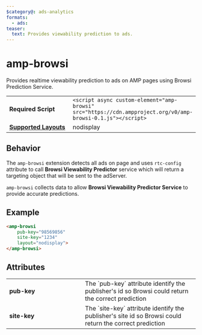 ```yaml
---
$category@: ads-analytics
formats:
  - ads: 
teaser:
  text: Provides viewability prediction to ads.
---
```

<!--
Copyright 2019 The AMP HTML Authors. All Rights Reserved.

Licensed under the Apache License, Version 2.0 (the "License");
you may not use this file except in compliance with the License.
You may obtain a copy of the License at

      http://www.apache.org/licenses/LICENSE-2.0

Unless required by applicable law or agreed to in writing, software
distributed under the License is distributed on an "AS-IS" BASIS,
WITHOUT WARRANTIES OR CONDITIONS OF ANY KIND, either express or implied.
See the License for the specific language governing permissions and
limitations under the License.
-->

# amp-browsi

Provides realtime viewability prediction to ads on AMP pages using Browsi Prediction Service.  

<table>
  <tr>
    <td width="40%"><strong>Required Script</strong></td>
    <td><code>&lt;script async custom-element="amp-browsi" src="https://cdn.ampproject.org/v0/amp-browsi-0.1.js">&lt;/script></code></td>
  </tr>
   <tr>
      <td class="col-fourty"><strong><a href="https://www.ampproject.org/docs/guides/responsive/control_layout.html">Supported Layouts</a></strong></td>
      <td>nodisplay</td>
    </tr>
  <!--
    <tr>
      <td class="col-fourty"><strong>Examples</strong></td>
      <td><a href="https://ampbyexample.com/components/amp-browsi/">Annotated code example for amp-browsi</a></td>
    </tr>
  -->
</table>

## Behavior

The `amp-browsi` extension detects all ads on page and uses `rtc-config` attribute to call **Browsi Viewability Predictor**
service which will return a targeting object that will be sent to the adServer.

`amp-browsi` collects data to allow **Browsi Viewability Predictor Service** to provide accurate predictions.   

## Example

```html
<amp-browsi
    pub-key="98569856"
    site-key="1234"
    layout="nodisplay">
</amp-browsi>
```

## Attributes

<table>
  <tr>
    <td width="40%"><strong>pub-key</strong></td>
    <td>The `pub-key` attribute identify the publisher's id so Browsi could return the correct prediction</td>
  </tr>
  <tr>
      <td width="40%"><strong>site-key</strong></td>
      <td>The `site-key` attribute identify the publisher's site id so Browsi could return the correct prediction</td>
    </tr>
</table>


<!--
## Validation
See [amp-browsi rules](https://github.com/ampproject/amphtml/blob/master/extensions/amp-browsi/validator-amp-browsi.protoascii) in the AMP validator specification.
-->
